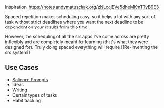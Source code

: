 Inspiration: https://notes.andymatuschak.org/zNLoqjEVe5dheMKmTTyB9E3

Spaced repetition makes scheduling easy, so it helps a lot with any sort of task without strict deadlines where you want the next deadline to be dependent on your results from this time. 

However, the scheduling of all the srs apps I've come across are pretty inflexibly and are completely meant for learning (that's what they were designed for). Truly doing spaced everything will require [[Re-inventing the srs system]]
## Use Cases
- [Salience Prompts](https://notes.andymatuschak.org/zF8pCkzLVarNsaFyBxF9Aib)
- Ideas
- Writing
- Certain types of tasks
- Habit tracking 